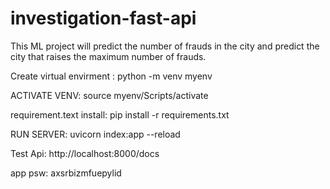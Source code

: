 # investigation-fast-api

This ML project will predict the number of frauds in the city and predict the city that raises the maximum number of frauds.

Create virtual envirment : python -m venv myenv

ACTIVATE VENV: source myenv/Scripts/activate

requirement.text install: pip install -r requirements.txt

RUN SERVER: uvicorn index:app --reload

Test Api: http://localhost:8000/docs

app psw: axsrbizmfuepylid
